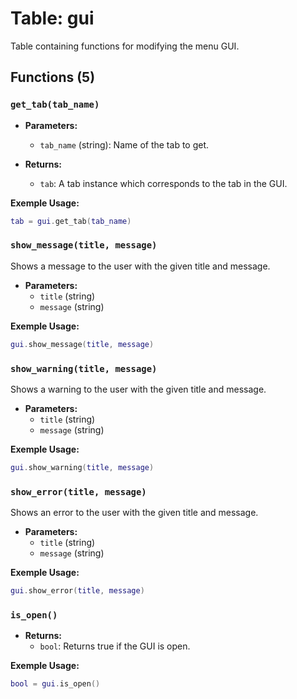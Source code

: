 # Table: gui

Table containing functions for modifying the menu GUI.

## Functions (5)

### `get_tab(tab_name)`

- **Parameters:**
  - `tab_name` (string): Name of the tab to get.

- **Returns:**
  - `tab`: A tab instance which corresponds to the tab in the GUI.

**Exemple Usage:**
```lua
tab = gui.get_tab(tab_name)
```

### `show_message(title, message)`

Shows a message to the user with the given title and message.

- **Parameters:**
  - `title` (string)
  - `message` (string)

**Exemple Usage:**
```lua
gui.show_message(title, message)
```

### `show_warning(title, message)`

Shows a warning to the user with the given title and message.

- **Parameters:**
  - `title` (string)
  - `message` (string)

**Exemple Usage:**
```lua
gui.show_warning(title, message)
```

### `show_error(title, message)`

Shows an error to the user with the given title and message.

- **Parameters:**
  - `title` (string)
  - `message` (string)

**Exemple Usage:**
```lua
gui.show_error(title, message)
```

### `is_open()`

- **Returns:**
  - `bool`: Returns true if the GUI is open.

**Exemple Usage:**
```lua
bool = gui.is_open()
```


